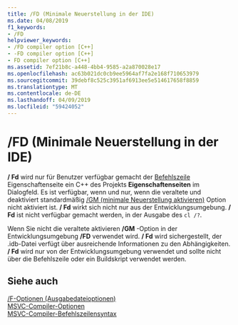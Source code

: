 ```yaml
---
title: /FD (Minimale Neuerstellung in der IDE)
ms.date: 04/08/2019
f1_keywords:
- /FD
helpviewer_keywords:
- /FD compiler option [C++]
- -FD compiler option [C++]
- FD compiler option [C++]
ms.assetid: 7ef21b8c-a448-4bb4-9585-a2a870028e17
ms.openlocfilehash: ac63b021dc0cb9ee5964af7fa2e168f710653979
ms.sourcegitcommit: 39debf8c525c3951af6913ee5e514617658f8859
ms.translationtype: MT
ms.contentlocale: de-DE
ms.lasthandoff: 04/09/2019
ms.locfileid: "59424052"
---
```

# <a name="fd-ide-minimal-rebuild"></a>/FD (Minimale Neuerstellung in der IDE)

**/ Fd** wird nur für Benutzer verfügbar gemacht der [Befehlszeile](command-line-property-pages.md) Eigenschaftenseite ein C++ des Projekts **Eigenschaftenseiten** im Dialogfeld. Es ist verfügbar, wenn und nur, wenn die veraltete und deaktiviert standardmäßig [/GM (minimale Neuerstellung aktivieren)](gm-enable-minimal-rebuild.md) Option nicht aktiviert ist. **/ Fd** wirkt sich nicht nur aus der Entwicklungsumgebung. **/ Fd** ist nicht verfügbar gemacht werden, in der Ausgabe des `cl /?`.

Wenn Sie nicht die veraltete aktivieren **/GM** -Option in der Entwicklungsumgebung **/FD** verwendet wird. **/ Fd** wird sichergestellt, der .idb-Datei verfügt über ausreichende Informationen zu den Abhängigkeiten. **/ Fd** wird nur von der Entwicklungsumgebung verwendet und sollte nicht über die Befehlszeile oder ein Buildskript verwendet werden.

## <a name="see-also"></a>Siehe auch

[/F-Optionen (Ausgabedateioptionen)](output-file-f-options.md)<br/>
[MSVC-Compiler-Optionen](compiler-options.md)<br/>
[MSVC-Compiler-Befehlszeilensyntax](compiler-command-line-syntax.md)
